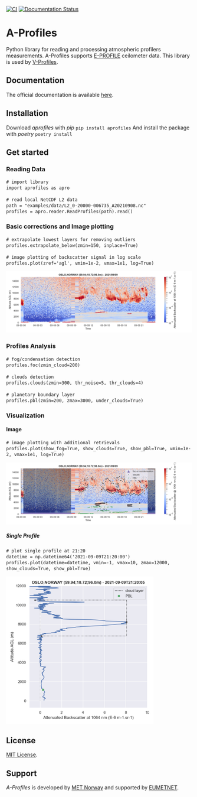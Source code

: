 [![CI](https://github.com/AugustinMortier/A-Profiles/actions/workflows/ci.yml/badge.svg)](https://github.com/AugustinMortier/A-Profiles/actions/workflows/ci.yml)
[![Documentation Status](https://readthedocs.org/projects/a-profiles/badge/?version=latest)](https://a-profiles.readthedocs.io/en/latest/?badge=latest)

# A-Profiles

Python library for reading and processing atmospheric profilers measurements. A-Profiles supports [E-PROFILE](https://e-profile.eu/#/cm_profile) ceilometer data. This library is used by [V-Profiles](https://vprofiles.met.no).

## Documentation
The official documentation is available [here](https://a-profiles.readthedocs.io/).

## Installation
Download *aprofiles* with *pip*
`pip install aprofiles`
And install the package with *poetry*
`poetry install`

## Get started

### Reading Data
```
# import library
import aprofiles as apro

# read local NetCDF L2 data
path = "examples/data/L2_0-20000-006735_A20210908.nc"
profiles = apro.reader.ReadProfiles(path).read()
``` 

### Basic corrections and Image plotting
``` 
# extrapolate lowest layers for removing outliers
profiles.extrapolate_below(zmin=150, inplace=True)

# image plotting of backscatter signal in log scale
profiles.plot(zref='agl', vmin=1e-2, vmax=1e1, log=True)
``` 
<img src="examples/images/QL-Oslo-20210909.png" title="Attenuated Backscatter Signal" width="800"/>


### Profiles Analysis
```
# fog/condensation detection
profiles.foc(zmin_cloud=200) 

# clouds detection
profiles.clouds(zmin=300, thr_noise=5, thr_clouds=4)

# planetary boundary layer
profiles.pbl(zmin=200, zmax=3000, under_clouds=True)
```

### Visualization

#### Image
```
# image plotting with additional retrievals
profiles.plot(show_fog=True, show_clouds=True, show_pbl=True, vmin=1e-2, vmax=1e1, log=True)
```
<img src="examples/images/QL-Fog&Clouds&PBL-Oslo-20210909.png" title="Fog or Condensation and Clouds Detection" width="800"/>

##### Single Profile
```
# plot single profile at 21:20
datetime = np.datetime64('2021-09-09T21:20:00')
profiles.plot(datetime=datetime, vmin=-1, vmax=10, zmax=12000, show_clouds=True, show_pbl=True)
```
<img src="examples/images/Profile-Oslo-20210909T212005.png" title="Single Profile View" width="400"/>

## License
[MIT License](LICENSE).

## Support
*A-Profiles* is developed by [MET Norway](https://github.com/metno) and supported by [EUMETNET](https://www.eumetnet.eu/).
